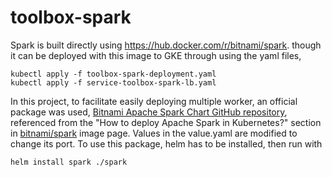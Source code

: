 # toolbox-spark
Spark is built directly using https://hub.docker.com/r/bitnami/spark. though it can be deployed with this image to GKE through using the yaml files,

    
    kubectl apply -f toolbox-spark-deployment.yaml
    kubectl apply -f service-toolbox-spark-lb.yaml
    

In this project, to facilitate easily deploying multiple worker, an official package was used, [Bitnami Apache Spark Chart GitHub repository](https://github.com/bitnami/charts/tree/master/bitnami/spark), referenced from the "How to deploy Apache Spark in Kubernetes?" section in [bitnami/spark](https://hub.docker.com/r/bitnami/spark) image page. Values in the value.yaml are modified to change its port. To use this package, helm has to be installed, then run with
    
    helm install spark ./spark
    
